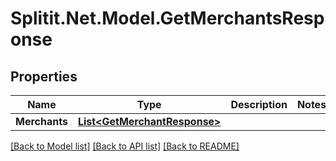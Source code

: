 # Splitit.Net.Model.GetMerchantsResponse

## Properties

Name | Type | Description | Notes
------------ | ------------- | ------------- | -------------
**Merchants** | [**List&lt;GetMerchantResponse&gt;**](GetMerchantResponse.md) |  | 

[[Back to Model list]](../README.md#documentation-for-models) [[Back to API list]](../README.md#documentation-for-api-endpoints) [[Back to README]](../README.md)

